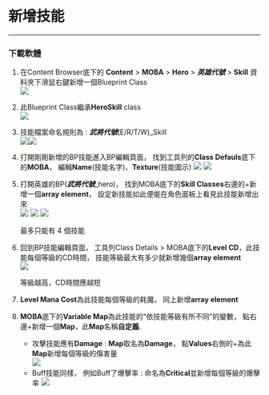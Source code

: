 # 新增技能 

<hr>

### 下載軟體

1. 在Content Browser底下的 **Content**  \> **MOBA** > **Hero** > **_英雄代號_** \> **Skill** 資料夾下滑鼠右鍵新增一個Blueprint Class  
![](https://i.imgur.com/uKQ3uaA.png)

2. 此Blueprint Class繼承**HeroSkill** class  
![](https://i.imgur.com/4PzdRLR.png)

3. 技能檔案命名規則為 : **_武將代號_**(E/R/T/W)_Skill  
![](https://i.imgur.com/Sb5gHep.png)![](https://i.imgur.com/5h96mIe.png)

4. 打開剛剛新增的BP技能進入BP編輯頁面， 找到工具列的**Class Defauls**底下的**MOBA**， 編輯**Name**(技能名字)、**Texture**(技能圖示) 
![](https://i.imgur.com/Tsljy16.png)
![](https://i.imgur.com/o5igKUS.png)

5. 打開英雄的BP(**_武將代號_**_hero)， 找到MOBA底下的**Skill Classes**右邊的+新增一個**array element**， 設定新技能如此便能在角色面板上看見此技能新增出來  
![](https://i.imgur.com/e5dhCjC.png)
![](https://i.imgur.com/nfbyOIa.png)
![](https://i.imgur.com/FjaYmxZ.png)

    <div class="note note-teal">最多只能有 4 個技能</div>

6. 回到BP技能編輯頁面， 工具列Class Details > MOBA底下的**Level CD**，此技能每個等級的CD時間， 技能等級最大有多少就新增幾個**array element**  
![](https://i.imgur.com/DOCwY8t.png)

    <div class="note note-teal">等級越高，CD時間應越短</div>

7. **Level Mana Cost**為此技能每個等級的耗魔， 同上新增**array element**

8. **MOBA**底下的**Variable Map**為此技能的"依技能等級有所不同"的變數， 點右邊+新增一個**Map**，此**Map**名稱**自定義**. 
    - 攻擊技能應有**Damage** : **Map**取名為**Damage**， 點**Values**右側的+為此**Map**新增每個等級的傷害量  
    ![](https://i.imgur.com/zFh9kb8.png)
    - Buff技能同樣， 例如Buff了爆擊率 : 命名為**Critical**並新增每個等級的爆擊率
    ![](https://i.imgur.com/2FG8r0a.png)